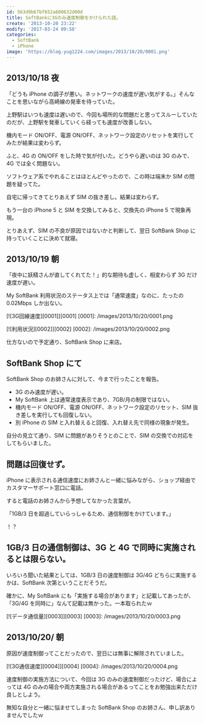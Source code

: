 ```yaml
---
id: 563d9b67bf652a600632d00d
title: SoftBankに3Gのみ速度制御をかけられた話。
create: '2013-10-20 23:22'
modify: '2017-03-24 09:58'
categories:
  - SoftBank
  - iPhone
image: 'https://blog.yug1224.com/images/2013/10/20/0001.png'
---
```


## 2013/10/18 夜

「どうも iPhone の調子が悪い。ネットワークの速度が遅い気がする。」そんなことを思いながら高崎線の発車を待っていた。

上野駅はいつも速度は遅いので、今回も場所的な問題だと思ってスルーしていたのだが、上野駅を発車していくら経っても速度が改善しない。

機内モード ON/OFF、電源 ON/OFF、ネットワーク設定のリセットを実行してみたが結果は変わらず。

<!-- more -->

ふと、4G の ON/OFF をした時で気が付いた。どうやら遅いのは 3G のみで、4G では全く問題ない。

ソフトウェア系でやれることはほとんどやったので、この時は端末か SIM の問題を疑ってた。

自宅に帰ってきてとりあえず SIM の抜き差し。結果は変わらず。

もう一台の iPhone 5 と SIM を交換してみると、交換先の iPhone 5 で現象再現。

とりあえず、SIM の不良が原因ではないかと判断して、翌日 SoftBank Shop に持っていくことに決めて就寝。

## 2013/10/19 朝

「夜中に妖精さんが直してくれてた！」的な期待も虚しく、相変わらず 3G だけ速度が遅い。

My SoftBank 利用状況のステータス上では「通常速度」なのに、たったの 0.02Mbps しか出ない。

[![3G回線速度][0001]][0001]
[0001]: /images/2013/10/20/0001.png

[![利用状況][0002]][0002]
[0002]: /images/2013/10/20/0002.png

仕方ないので予定通り、SoftBank Shop に来店。

## SoftBank Shop にて

SoftBank Shop のお姉さんに対して、今まで行ったことを報告。

- 3G のみ速度が遅い。
- My SoftBank 上は通常速度表示であり、7GB/月の制限ではない。
- 機内モード ON/OFF、電源 ON/OFF、ネットワーク設定のリセット、SIM 抜き差しを実行しても回復しない。
- 別 iPhone の SIM と入れ替えると回復、入れ替え先で同様の現象が発生。

自分の見立て通り、SIM に問題がありそうとのことで、SIM の交換での対応をしてもらいました。

## 問題は回復せず。

iPhone に表示される通信速度にお姉さんと一緒に悩みながら、ショップ経由でカスタマーサポート窓口に電話。

すると電話のお姉さんから予想してなかった言葉が。

「1GB/3 日を超過していらっしゃるため、通信制御をかけています。」

！？

## 1GB/3 日の通信制御は、3G と 4G で同時に実施されるとは限らない。

いろいろ聞いた結果としては、1GB/3 日の速度制御は 3G/4G どちらに実施するかは、SoftBank 次第ということだそうだ。

確かに、My SoftBank にも「実施する場合があります」と記載してあったが、「3G/4G を同時に」なんて記載は無かった。一本取られたｗ

[![データ通信量][0003]][0003]
[0003]: /images/2013/10/20/0003.png

## 2013/10/20/ 朝

原因が速度制御ってことだったので、翌日には無事に解除されていました。

[![3G通信速度][0004]][0004]
[0004]: /images/2013/10/20/0004.png

速度制御の実施方法について、今回は 3G のみの速度制御だったけど、場合によっては 4G のみの場合や両方実施される場合があるってことをお勉強出来ただけ良しとしよう。

無知な自分と一緒に悩ませてしまった SoftBank Shop のお姉さん、申し訳ありませんでしたｗ
